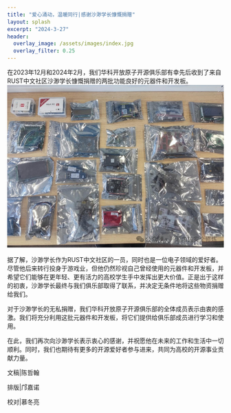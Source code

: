 ```yaml
---
title: "爱心涌动，温暖同行|感谢沙渺学长慷慨捐赠"
layout: splash
excerpt: "2024-3-27"
header:
  overlay_image: /assets/images/index.jpg
  overlay_filter: 0.25
---
```

在2023年12月和2024年2月，我们华科开放原子开源俱乐部有幸先后收到了来自RUST中文社区沙渺学长慷慨捐赠的两批功能良好的元器件和开发板。  
![image](/assets/images/donation_from_shamiao.png)

据了解，沙渺学长作为RUST中文社区的一员，同时也是一位电子领域的爱好者。尽管他后来转行投身于游戏业，但他仍然珍视自己曾经使用的元器件和开发板，并希望它们能够在更年轻、更有活力的高校学生手中发挥出更大价值。正是出于这样的初衷，沙渺学长最终与我们俱乐部取得了联系，并决定无条件地将这些物资捐赠给我们。

对于沙渺学长的无私捐赠，我们华科开放原子开源俱乐部的全体成员表示由衷的感激。我们将充分利用这批元器件和开发板，将它们提供给俱乐部成员进行学习和使用。

在此，我们再次向沙渺学长表示衷心的感谢，并祝愿他在未来的工作和生活中一切顺利。同时，我们也期待有更多的开源爱好者参与进来，共同为高校的开源事业贡献力量。

文稿|陈哲翰

排版|邝嘉诺

校对|慕冬亮
